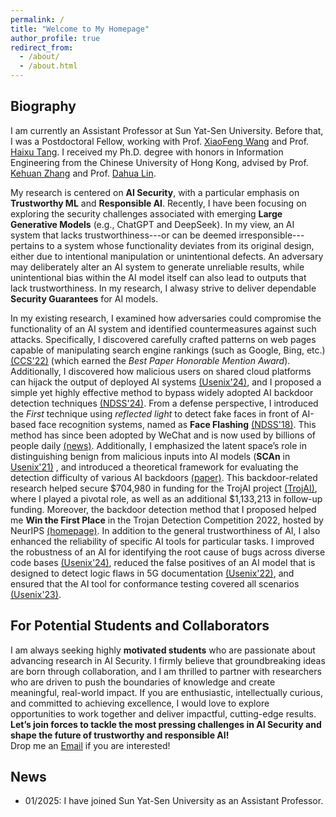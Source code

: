 ```yaml
---
permalink: /
title: "Welcome to My Homepage"
author_profile: true
redirect_from: 
  - /about/
  - /about.html
---
```



Biography
-----
I am currently an Assistant Professor at Sun Yat-Sen University. Before that, I was a Postdoctoral Fellow, working with Prof. [XiaoFeng Wang](https://homes.luddy.indiana.edu/xw7/) and Prof. [Haixu Tang](https://luddy.indiana.edu/contact/profile/?Haixu_Tang). I received my Ph.D. degree with honors in Information Engineering from the Chinese University of Hong Kong, advised by Prof. [Kehuan Zhang](https://staff.ie.cuhk.edu.hk/~khzhang/) and Prof. [Dahua Lin](http://dahua.site/). 



My research is centered on **AI Security**, with a particular emphasis on **Trustworthy ML** and **Responsible AI**. Recently, I have been focusing on exploring the security challenges associated with emerging **Large Generative Models** (e.g., ChatGPT and DeepSeek). In my view, an AI system that lacks trustworthiness---or can be deemed irresponsible---pertains to a system whose functionality deviates from its original design, either due to intentional manipulation or unintentional defects. An adversary may deliberately alter an AI system to generate unreliable results, while unintentional bias within the AI model itself can also lead to outputs that lack trustworthiness. In my research, I alwasy strive to deliver dependable **Security Guarantees** for AI models.


In my existing research, I examined how adversaries could compromise the functionality of an AI system and identified countermeasures against such attacks. Specifically, I discovered carefully crafted patterns on web pages capable of manipulating search engine rankings (such as Google, Bing, etc.) [(CCS'22)](https://dl.acm.org/doi/abs/10.1145/3548606.3560683) (which earned the *Best Paper Honorable Mention Award*). Additionally, I discovered how malicious users on shared cloud platforms can hijack the output of deployed AI systems [(Usenix'24)](https://www.usenix.org/conference/usenixsecurity24/presentation/wang-zihao-tossing), and I proposed a simple yet highly effective method to bypass widely adopted AI backdoor detection techniques [(NDSS'24)](https://www.ndss-symposium.org/ndss-paper/gradient-shaping-enhancing-backdoor-attack-against-reverse-engineering/). From a defense perspective, I introduced the *First* technique using *reflected light* to detect fake faces in front of AI-based face recognition systems, named as **Face Flashing** [(NDSS'18)](https://www.ndss-symposium.org/wp-content/uploads/2019/02/ndss2018_03B-5_Tang_paper-updated.pdf). This method has since been adopted by WeChat and is now used by billions of people daily [(news)](https://www.ie.cuhk.edu.hk/the-system-security-lab-led-by-prof-zhang-kehuan-designed-face-flashing-protocol-to-increase-precision-of-face-recognition-and-blocks-log-in-attacks/). 
Additionally, I emphasized the latent space’s role in distinguishing benign from malicious inputs into AI models (**SCAn** in [Usenix'21)](https://www.usenix.org/conference/usenixsecurity21/presentation/tang-di)
, and introduced a theoretical framework for evaluating the detection difficulty of various AI backdoors [(paper)](https://arxiv.org/abs/2210.06509). This backdoor-related research helped secure $704,980 in funding for the TrojAI project [(TrojAI)](https://pages.nist.gov/trojai/), where I played a pivotal role, as well as an additional $1,133,213 in follow-up funding. Moreover, the backdoor detection method that I proposed helped me **Win the First Place** in the Trojan Detection Competition 2022, hosted by NeurIPS [(homepage)](https://2022.trojandetection.ai/index).
In addition to the general trustworthiness of AI, I also enhanced the reliability of specific AI tools for particular tasks. I improved the robustness of an AI for identifying the root cause of bugs across diverse code bases [(Usenix'24)](https://www.usenix.org/conference/usenixsecurity24/presentation/xu-dandan), reduced the false positives of an AI model that is designed to detect logic flaws in 5G documentation [(Usenix'22)](https://www.usenix.org/conference/usenixsecurity22/presentation/chen-yi), and ensured that the AI tool for conformance testing covered all scenarios [(Usenix'23)](https://www.usenix.org/conference/usenixsecurity23/presentation/chen-yi).



For Potential Students and Collaborators
-----
I am always seeking highly **motivated students** who are passionate about advancing research in AI Security. I firmly believe that groundbreaking ideas are born through collaboration, and I am thrilled to partner with researchers who are driven to push the boundaries of knowledge and create meaningful, real-world impact. If you are enthusiastic, intellectually curious, and committed to achieving excellence, I would love to explore opportunities to work together and deliver impactful, cutting-edge results. **Let’s join forces to tackle the most pressing challenges in AI Security and shape the future of trustworthy and responsible AI!**<br>
Drop me an [Email](mailto:tangd9@mail.sysu.edu.cn) if you are interested!




News
------
* 01/2025: I have joined Sun Yat-Sen University as an Assistant Professor.